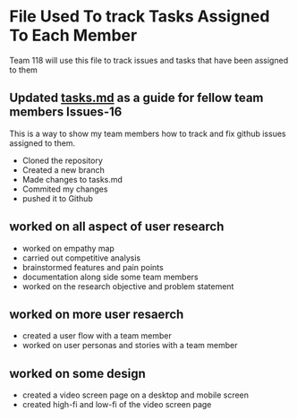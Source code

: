 # File Used To track Tasks Assigned To Each Member

Team 118 will use this file to track issues and tasks that have been assigned to them

## Updated [tasks.md](tasks.md "Click to open tasks.md") as a guide for fellow team members Issues-16

This is a way to show my team members how to track and fix github issues assigned to them.

- Cloned the repository
- Created a new branch
- Made changes to tasks.md
- Commited my changes
- pushed it to Github

## worked on all aspect of user research

- worked on empathy map
- carried out competitive analysis
- brainstormed features and pain points
- documentation along side some team members
- worked on the research objective and problem statement
## worked on more user resaerch
- created a user flow with a team member
- worked on user personas and stories with a team member
## worked on some design
- created a video screen page on a desktop and mobile screen
- created high-fi and low-fi of the video screen page
